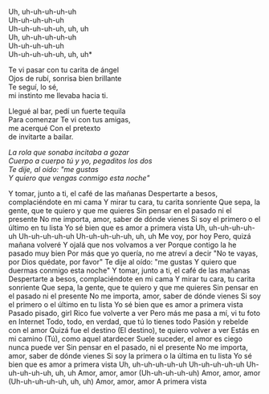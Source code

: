 Uh, uh-uh-uh-uh-uh  
Uh-uh-uh-uh-uh  
Uh-uh-uh-uh-uh, uh, uh  
Uh, uh-uh-uh-uh-uh  
Uh-uh-uh-uh-uh  
Uh-uh-uh-uh-uh, uh, uh*

Te vi pasar con tu carita de ángel  
Ojos de rubí, sonrisa bien brillante  
Te seguí, lo sé,  
mi instinto me llevaba hacia ti.

Llegué al bar, pedí un fuerte tequila  
Para comenzar Te vi con tus amigas,  
me acerqué Con el pretexto  
de invitarte a bailar.

*La rola que sonaba incitaba a gozar  
Cuerpo a cuerpo tú y yo, pegaditos los dos  
Te dije, al oído: "me gustas  
Y quiero que vengas conmigo esta noche"*

Y tomar, junto a ti, el café de las mañanas
Despertarte a besos, complaciéndote en mi cama
Y mirar tu cara, tu carita sonriente
Que sepa, la gente, que te quiero y que me quieres
Sin pensar en el pasado ni el presente
No me importa, amor, saber de dónde vienes
Si soy el primero o el último en tu lista
Yo sé bien que es amor a primera vista
Uh, uh-uh-uh-uh-uh
Uh-uh-uh-uh-uh
Uh-uh-uh-uh-uh, uh, uh
Me voy, por hoy
Pero, quizá mañana volveré
Y ojalá que nos volvamos a ver
Porque contigo la he pasado muy bien
Por más que yo quería, no me atreví a decir
"No te vayas, por Dios quédate, por favor"
Te dije al oído: "me gustas
Y quiero que duermas conmigo esta noche"
Y tomar, junto a ti, el café de las mañanas
Despertarte a besos, complaciéndote en mi cama
Y mirar tu cara, tu carita sonriente
Que sepa, la gente, que te quiero y que me quieres
Sin pensar en el pasado ni el presente
No me importa, amor, saber de dónde vienes
Si soy el primero o el último en tu lista
Yo sé bien que es amor a primera vista
Pasado pisado, girl
Rico fue volverte a ver
Pero más me pasa a mí, vi tu foto en Internet
Todo, todo, en verdad, que tú lo tienes todo
Pasión y rebelde con el amor
Quizá fue el destino (El destino), te quiero volver a ver
Estás en mi camino (Tú), como aquel atardecer
Suele suceder, el amor es ciego nunca puede ver
Sin pensar en el pasado, ni el presente
No me importa, amor, saber de dónde vienes
Si soy la primera o la última en tu lista
Yo sé bien que es amor a primera vista
Uh, uh-uh-uh-uh-uh
Uh-uh-uh-uh-uh
Uh-uh-uh-uh-uh, uh, uh
Amor, amor, amor
(Uh-uh-uh-uh-uh) Amor, amor, amor
(Uh-uh-uh-uh-uh, uh, uh) Amor, amor, amor
A primera vista